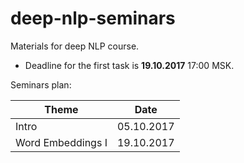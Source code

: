 # deep-nlp-seminars
Materials for deep NLP course.

* Deadline for the first task is __19.10.2017__ 17:00 MSK.

Seminars plan:

| Theme         | Date          |
| ------------- |:-------------:| 
| Intro| 05.10.2017 | 
| Word Embeddings I     | 19.10.2017      |
